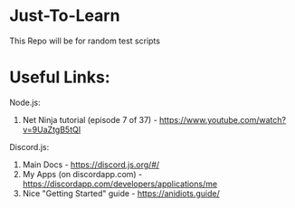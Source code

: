 # Just-To-Learn

This Repo will be for random test scripts

# Useful Links:

Node.js:
1) Net Ninja tutorial (episode 7 of 37) - https://www.youtube.com/watch?v=9UaZtgB5tQI

Discord.js:
1) Main Docs - https://discord.js.org/#/
2) My Apps (on discordapp.com) - https://discordapp.com/developers/applications/me
3) Nice "Getting Started" guide - https://anidiots.guide/
